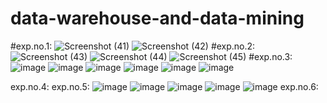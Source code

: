 # data-warehouse-and-data-mining
#exp.no.1:
![Screenshot (41)](https://user-images.githubusercontent.com/113407411/217812443-785e03bd-6df4-4534-942b-feffedf7c827.png)
![Screenshot (42)](https://user-images.githubusercontent.com/113407411/217812467-bc3e1a80-c952-4697-8815-211fe134cf1b.png)
#exp.no.2:
![Screenshot (43)](https://user-images.githubusercontent.com/113407411/217817818-842eb719-12d9-4e11-8f46-2f6eaffa4731.png)
![Screenshot (44)](https://user-images.githubusercontent.com/113407411/217817846-81a8028a-ade2-49a0-9bee-a9c4775a6ade.png)
![Screenshot (45)](https://user-images.githubusercontent.com/113407411/217817875-b2f42cbb-741d-499f-91b0-26713aa94285.png)
#exp.no.3:
![image](https://user-images.githubusercontent.com/113407411/217820477-22971db0-c35b-4ee5-ae69-4a41d7076545.png)
![image](https://user-images.githubusercontent.com/113407411/217820553-1dad0907-1273-4af0-9d52-f9227e0a1f1a.png)
![image](https://user-images.githubusercontent.com/113407411/217820586-320dea92-c2aa-479b-9943-a1518f375a80.png)
![image](https://user-images.githubusercontent.com/113407411/217821843-b11d588c-4d1a-4332-a3ce-2b33c023ab9f.png)
![image](https://user-images.githubusercontent.com/113407411/217822071-d50edcb5-bad8-459c-98ec-650862f02f8b.png)
![image](https://user-images.githubusercontent.com/113407411/217822291-bf408763-9c8f-47f1-89d6-8b88c89cdd71.png)

exp.no.4:
exp.no.5:
![image](https://user-images.githubusercontent.com/113407411/218357521-0167bcf9-c363-40ad-9f4c-c6e29f29be7e.png)
![image](https://user-images.githubusercontent.com/113407411/218357511-ca19da93-fc2b-4462-b373-92e499a31281.png)
![image](https://user-images.githubusercontent.com/113407411/218357533-8df17a7b-fd1b-4cdd-8a52-3d76adece47d.png)
![image](https://user-images.githubusercontent.com/113407411/218357553-13515545-9765-4f1c-9a20-19969e6afdd0.png)
![image](https://user-images.githubusercontent.com/113407411/218357561-f216a677-84be-4490-a0b5-f9b35cbbc893.png)
exp.no.6:

